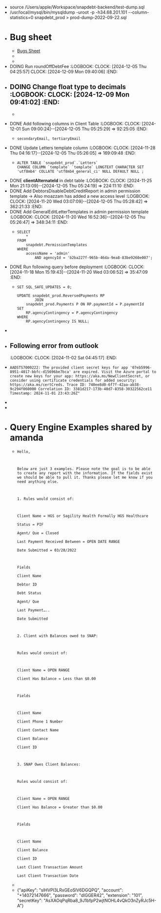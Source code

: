 - source /Users/apple/Workspace/snapdebt-backend/test-dump.sql
- /usr/local/mysql/bin/mysqldump -uroot -p -h34.68.201.101 --column-statistics=0 snapdebt_prod > prod-dump-2022-09-22.sql
- # Bug sheet
	- [Bugs Sheet](https://docs.google.com/spreadsheets/d/1bDICJ7xCGZeC1MUYh9z1nunGf2p1zz5HS5VwfUaON-A/edit?gid=0#gid=0)
	-
	-
- DOING Run roundOffDebtFee
  :LOGBOOK:
  CLOCK: [2024-12-05 Thu 04:25:57]
  CLOCK: [2024-12-09 Mon 09:40:06]
  :END:
- DOING Change float type to decimals
  :LOGBOOK:
  CLOCK: [2024-12-09 Mon 09:41:02]
  :END:
	-
	- ```apl
	  ```
- DONE Add following columns in Client Table
  :LOGBOOK:
  CLOCK: [2024-12-01 Sun 09:00:24]--[2024-12-05 Thu 05:25:29] =>  92:25:05
  :END:
	- ```apl
	  secondaryEmail, tertiaryEmail  
	  ```
- DONE Update Letters template column
  :LOGBOOK:
  CLOCK: [2024-11-28 Thu 04:16:17]--[2024-12-05 Thu 05:26:05] =>  169:09:48
  :END:
	- ```apl
	  ALTER TABLE `snapdebt_prod`.`Letters` 
	  CHANGE COLUMN `template` `template` LONGTEXT CHARACTER SET 'utf8mb4' COLLATE 'utf8mb4_general_ci' NULL DEFAULT NULL ;
	  ```
- DONE **clientAlternateId** in debt table
  :LOGBOOK:
  CLOCK: [2024-11-25 Mon 21:13:09]--[2024-12-05 Thu 05:24:19] =>  224:11:10
  :END:
- DONE Add DebtorsDisableDebtCreditReport in admin permission template -> Also moazzam has added a new access level
  :LOGBOOK:
  CLOCK: [2024-11-20 Wed 03:07:09]--[2024-12-05 Thu 05:28:42] =>  362:21:33
  :END:
- DONE Add GeneralEditLetterTemplates in admin permission template
  :LOGBOOK:
  CLOCK: [2024-11-20 Wed 16:52:36]--[2024-12-05 Thu 05:26:47] =>  348:34:11
  :END:
	- ```apl
	  SELECT 
	      *
	  FROM
	      snapdebt.PermissionTemplates
	  WHERE
	      accessName = 'admin'
	          AND agencyId = 'b2ba227f-965b-46da-9ea8-83be9260e007';
	  ```
- DONE Run following query before deployment
  :LOGBOOK:
  CLOCK: [2024-11-18 Mon 15:19:43]--[2024-11-20 Wed 03:06:52] =>  35:47:09
  :END:
	- ```apl
	  SET SQL_SAFE_UPDATES = 0;
	  
	  UPDATE snapdebt_prod.ReversedPayments RP
	          JOIN
	      snapdebt_prod.Payments P ON RP.paymentId = P.paymentId 
	  SET 
	      RP.agencyContingency = P.agencyContingency
	  WHERE
	      RP.agencyContingency IS NULL;
	  ```
-
- ## Following error from outlook
  :LOGBOOK:
  CLOCK: [2024-11-02 Sat 04:45:17]
  :END:
- ```apl
  AADSTS7000222: The provided client secret keys for app '07eb5996-8951-4017-bbfc-d15696be7bca' are expired. Visit the Azure portal to create new keys for your app: https://aka.ms/NewClientSecret, or consider using certificate credentials for added security: https://aka.ms/certCreds. Trace ID: 740ee8d0-6f7f-42aa-ab38-9c294f060000 Correlation ID: 3381d217-173b-40d7-8358-30322562ce11 Timestamp: 2024-11-01 23:43:26Z"
  ```
-
-
- # Query Engine Examples shared by amanda
	- ```apl
	  Hello,
	  
	   
	  
	  Below are just 3 examples. Please note the goal is to be able to create any report with the information. If the fields exist we should be able to pull it. Thanks please let me know if you need anything else.
	  
	   
	  
	  1. Rules would consist of:
	  
	   
	  
	  Client Name = HGS or Sagility Health Formally HGS Healthcare
	  
	  Status = PIF
	  
	  Agent/ Que = Closed
	  
	  Last Payment Received Between = OPEN DATE RANGE
	  
	  Date Submitted = 03/28/2022
	  
	   
	  
	  Fields
	  
	  Client Name
	  
	  Debtor ID
	  
	  Debt Status
	  
	  Agent/ Que
	  
	  Last Payment…..
	  
	  Date Submitted
	  
	   
	  
	  2. Client with Balances owed to SNAP:
	  
	   
	  
	  Rules would consist of:
	  
	   
	  
	  Client Name = OPEN RANGE
	  
	  Client Has Balance = Less than $0.00
	  
	   
	  
	  Fields
	  
	   
	  
	  Client Name
	  
	  Client Phone 1 Number
	  
	  Client Contact Name
	  
	  Client Balance
	  
	  Client ID
	  
	   
	  
	  3. SNAP Owes Client Balances:
	  
	   
	  
	  Rules would consist of:
	  
	   
	  
	  Client Name = OPEN RANGE
	  
	  Client Has Balance = Greater than $0.00
	  
	   
	  
	  Fields
	  
	   
	  
	  Client Name
	  
	  Client Balance
	  
	  Client ID
	  
	  Last Client Transaction Amount
	  
	  Last Client Transaction Date
	  ```
	-
	- {"apiKey": "slHVPl3LRxGEoSlV6DGQPQ", "account": "+14072147666", "password": "dIGGER42", "extension": "101", "secretKey": "AsXAOqPqRba8_9J1bfpP2wjtNOHL4vQkO3nZyRJc5H-A"}